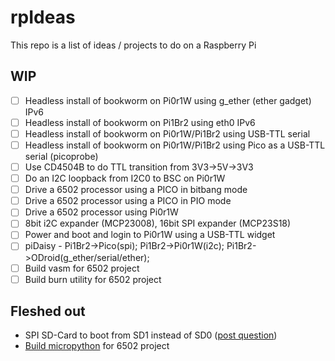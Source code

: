 # rpIdeas

This repo is a list of ideas / projects to do on a Raspberry Pi

## WIP

- [ ] Headless install of bookworm on Pi0r1W using g_ether (ether gadget) IPv6
- [ ] Headless install of bookworm on Pi1Br2 using eth0 IPv6
- [ ] Headless install of bookworm on Pi0r1W/Pi1Br2 using USB-TTL serial
- [ ] Headless install of bookworm on Pi0r1W/Pi1Br2 using Pico as a USB-TTL serial (picoprobe)
- [ ] Use CD4504B to do TTL transition from 3V3->5V->3V3
- [ ] Do an I2C loopback from I2C0 to BSC on Pi0r1W
- [ ] Drive a 6502 processor using a PICO in bitbang mode
- [ ] Drive a 6502 processor using a PICO in PIO mode
- [ ] Drive a 6502 processor using Pi0r1W
- [ ] 8bit i2C expander (MCP23008), 16bit SPI expander (MCP23S18)
- [ ] Power and boot and login to Pi0r1W using a USB-TTL widget
- [ ] piDaisy - Pi1Br2->Pico(spi); Pi1Br2->Pi0r1W(i2c); Pi1Br2->ODroid(g_ether/serial/ether);
- [ ] Build vasm for 6502 project
- [ ] Build burn utility for 6502 project

## Fleshed out
- SPI SD-Card to boot from SD1 instead of SD0 ([post question][1])
- [Build micropython][2] for 6502 project

[2]: micropython#readme
[1]: https://forums.raspberrypi.com/viewtopic.php?t=358559
